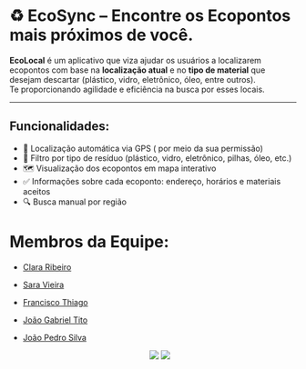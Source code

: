 # ♻️ EcoSync – Encontre os Ecopontos mais próximos de você.

**EcoLocal** é um aplicativo que viza ajudar os usuários a localizarem ecopontos com base na **localização atual** e no **tipo de material** que desejam descartar (plástico, vidro, eletrônico, óleo, entre outros).  
Te proporcionando agilidade e eficiência na busca por esses locais. 

---

##  Funcionalidades:

- 📍 Localização automática via GPS ( por meio da sua permissão) 
- 🚯 Filtro por tipo de resíduo (plástico, vidro, eletrônico, pilhas, óleo, etc.)
- 🗺️ Visualização dos ecopontos em mapa interativo
- ✅ Informações sobre cada ecoponto: endereço, horários e materiais aceitos
- 🔍 Busca manual por região


# Membros da Equipe:
- [Clara Ribeiro ](https://github.com/ClaraRibeiro09)
  
- [Sara Vieira](https://github.com/saravs858)

- [Francisco Thiago](https://github.com/thhiago09)

- [João Gabriel Tito](https://github.com/joaogtito)

- [João Pedro Silva](https://github.com/joaopedrosilva23)

  <p align="center">
  <a href = "mailto:ecosyncofficial@gmail.com"><img src="https://img.shields.io/badge/Gmail-D14836?style=for-the-badge&logo=gmail&logoColor=white" target="_blank"></a>
  <a href = "https://trello.com/b/bVJySE7u/ecosync"><img src="https://img.shields.io/badge/Trello-%23026AA7.svg?style=for-the-badge&logo=Trello&logoColor=white" target="_blank"></a>
  </p>
